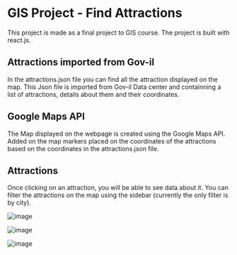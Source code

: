# GIS Project - Find Attractions

This project is made as a final project to GIS course.
The project is built with react.js.

## Attractions imported from Gov-il

In the attractions.json file you can find all the attraction displayed on the map.
This Json file is imported from Gov-il Data center and containning a list of attractions, details about them and their coordinates.

## Google Maps API

The Map displayed on the webpage is created using the Google Maps API.
Added on the map markers placed on the coordinates of the attractions based on the coordinates in the attractions.json file.

## Attractions

Once clicking on an attraction, you will be able to see data about it.
You can filter the attractions on the map using the sidebar (currently the only filter is by city).

![image](https://user-images.githubusercontent.com/55208673/138541982-f7e5dee2-b186-4c59-b59e-ef4476b360a1.png)

![image](https://user-images.githubusercontent.com/55208673/138541997-4f3869d2-d897-4645-8165-87cdc8054ef3.png)

![image](https://user-images.githubusercontent.com/55208673/138542005-3e809627-f3bf-4669-a9c0-0fed2dbbe833.png)
